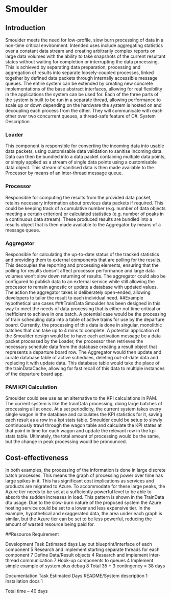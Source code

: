 # Smoulder

## Introduction
Smoulder meets the need for low-profile, slow burn processing of data in a non-time critical environment. Intended uses include aggregating statistics over a constant data stream and creating arbitrarily complex reports on large data volumes with the ability to take snapshots of the current resultant states without waiting for completion or interrupting the data processing. This is achieved by separating data preparation, processing and aggregation of results into separate loosely-coupled processes, linked together by defined data packets through internally accessible message queues.
The entire system can be extended by creating new concrete implementations of the base abstract interfaces, allowing for real flexibility in the applications the system can be used for. Each of the three parts of the system is built to be run in a separate thread, allowing performance to scale up or down depending on the hardware the system is hosted on and decoupling each process from the other. They will communicate with each other over two concurrent queues, a thread-safe feature of C#.
System Description

 

### Loader
This component is responsible for converting the incoming data into usable data packets, using customisable data validation to sanitise incoming data. Data can then be bundled into a data packet containing multiple data points, or simply applied as a stream of single data points using a customisable data object. This stream of sanitised data is then made available to the Processor by means of an inter-thread message queue.
### Processor
Responsible for computing the results from the provided data packet, retains necessary information about previous data packets if required. This could be keeping track of a cumulative number (e.g. number of data objects meeting a certain criterion) or calculated statistics (e.g. number of peaks in a continuous data stream).
These produced results are bundled into a results object that is then made available to the Aggregator by means of a message queue.
### Aggregator
Responsible for calculating the up-to-date status of the tracked statistics and providing them to external components that are polling for the results. This decouples the reporting and processing elements, ensuring that the polling for results doesn’t affect processor performance and large data volumes won’t slow down returning of results. The aggregator could also be configured to publish data to an external service while still allowing the processor to remain agnostic or update a database with updated values. The action the aggregator takes is deliberately open-ended, allowing developers to tailor the result to each individual need.
##Example hypothetical use cases
###TrainData
Smoulder has been designed in this way to meet the needs of data processing that is either not time critical or inefficient to achieve in one batch. A potential case would be the processing of train scheduling data into a table of active trains for use by the departure board. Currently, the processing of this data is done in singular, monolithic batches that can take up to 4 mins to complete. A potential application of the Smoulder design would be to have each activation message be a data packet processed by the Loader, the processor then retrieves the necessary schedule data from the database creating a result object that represents a departure board row. The Aggregator would then update and curate database table of active schedules, deleting out-of-date data and replacing it with update data. This database table would take the place of the trainDataCache, allowing for fast recall of this data to multiple instances of the departure board app.
### PAM KPI Calculation
Smoulder could see use as an alternative to the KPI calculations in PAM. The current system is like the trainData processing, doing large batches of processing all at once. At a set periodicity, the current system takes every single wagon in the database and calculates the KPI statistics for it, saving each result as a row in a kpi stats table. Smoulder could be setup to slowly continuously trawl through the wagon table and calculate the KPI states at that point in time for each wagon and update the relevant row in the kpi stats table. Ultimately, the total amount of processing would be the same, but the change in peak processing would be pronounced.
## Cost-effectiveness
In both examples, the processing of the information is done in large discrete batch processes. This means the graph of processing power over time has large spikes in it. This has significant cost implications as services and products are migrated to Azure. To accommodate for these large peaks, the Azure tier needs to be set at a sufficiently powerful level to be able to absorb the sudden increases in load. This pattern is shown in the TrainData dtu usage. Due to the slow-burn nature of the proposed system the Azure hosting service could be set to a lower and less expensive tier. In the example, hypothetical and exaggerated data, the area under each graph is similar, but the Azure tier can be set to be less powerful, reducing the amount of wasted resource being paid for.
 
##Resource Requirement

Development
Task	Estimated days
Lay out blueprint/interface of each component	5
Research and implement starting separate threads for each component	7
Define Data/Result objects	4
Research and implement inter-thread communication	7
Hook-up components to queues	4
Implement simple example of system plus debug	8
Total	35 + 3 contingency = 38 days

Documentation
Task	Estimated Days
README/System description	1
Installation docs	1

Total time – 40 days

